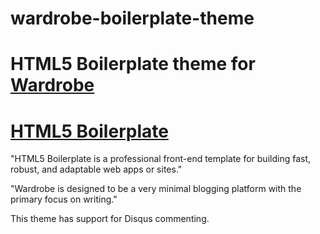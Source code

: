 wardrobe-boilerplate-theme
==========================

# HTML5 Boilerplate theme for [Wardrobe](https://github.com/ericbarnes/wardrobe)

# [HTML5 Boilerplate](http://html5boilerplate.com)

"HTML5 Boilerplate is a professional front-end template for building fast,
robust, and adaptable web apps or sites."

"Wardrobe is designed to be a very minimal blogging platform with the primary focus on writing."

This theme has support for Disqus commenting.
